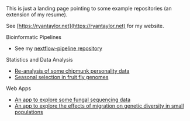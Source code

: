 This is just a landing page pointing to some example repositories (an extension of my resume).

See [https://ryantaylor.net](https://ryantaylor.net) for my website.

Bioinformatic Pipelines
  * See my [nextflow-pipeline repository](https://github.com/rwtaylor/nextflow-pipelines)

Statistics and Data Analysis
  * [Re-analysis of some chipmunk personality data](https://github.com/rwtaylor/2015-chipmunk)
  * [Seasonal selection in fruit fly genomes](https://github.com/rwtaylor/2014-mel-seasonality)
  
Web Apps
  * [An app to explore some fungal sequencing data](https://github.com/rwtaylor/2018-fungal-seq)
  * [An app to explore the effects of migration on genetic diversity in small populations](https://github.com/rwtaylor/GMFP)

